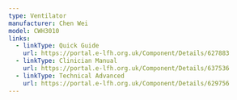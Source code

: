 ```yaml
---
type: Ventilator
manufacturer: Chen Wei
model: CWH3010
links:
  - linkType: Quick Guide
    url: https://portal.e-lfh.org.uk/Component/Details/627883
  - linkType: Clinician Manual
    url: https://portal.e-lfh.org.uk/Component/Details/637536
  - linkType: Technical Advanced
    url: https://portal.e-lfh.org.uk/Component/Details/629756
---
```

